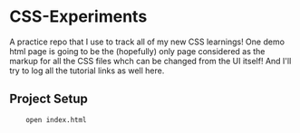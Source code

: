 # CSS-Experiments

A practice repo that I use to track all of my new CSS learnings! One demo html page is going to be the (hopefully) only page considered as the markup for all the CSS files whch can be changed from the UI itself! And I'll try to log all the tutorial links as well here.

<!-- ![Project Image](/docs/images/Screenshot.png) -->

## Project Setup

```bash
    open index.html
```
